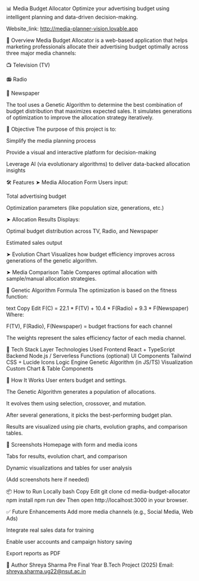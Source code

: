 📊 Media Budget Allocator
Optimize your advertising budget using intelligent planning and data-driven decision-making.

Website_link: http://media-planner-vision.lovable.app

🧠 Overview
Media Budget Allocator is a web-based application that helps marketing professionals allocate their advertising budget optimally across three major media channels:

📺 Television (TV)

📻 Radio

📰 Newspaper

The tool uses a Genetic Algorithm to determine the best combination of budget distribution that maximizes expected sales. It simulates generations of optimization to improve the allocation strategy iteratively.

🎯 Objective
The purpose of this project is to:

Simplify the media planning process

Provide a visual and interactive platform for decision-making

Leverage AI (via evolutionary algorithms) to deliver data-backed allocation insights

🛠️ Features
➤ Media Allocation Form
Users input:

Total advertising budget

Optimization parameters (like population size, generations, etc.)

➤ Allocation Results
Displays:

Optimal budget distribution across TV, Radio, and Newspaper

Estimated sales output

➤ Evolution Chart
Visualizes how budget efficiency improves across generations of the genetic algorithm.

➤ Media Comparison Table
Compares optimal allocation with sample/manual allocation strategies.

📐 Genetic Algorithm Formula
The optimization is based on the fitness function:

text
Copy
Edit
F(C) = 22.1 * F(TV) + 10.4 * F(Radio) + 9.3 * F(Newspaper)
Where:

F(TV), F(Radio), F(Newspaper) = budget fractions for each channel

The weights represent the sales efficiency factor of each media channel.

🧩 Tech Stack
Layer	Technologies Used
Frontend	React + TypeScript
Backend	Node.js / Serverless Functions (optional)
UI Components	Tailwind CSS + Lucide Icons
Logic Engine	Genetic Algorithm (in JS/TS)
Visualization	Custom Chart & Table Components

🚀 How It Works
User enters budget and settings.

The Genetic Algorithm generates a population of allocations.

It evolves them using selection, crossover, and mutation.

After several generations, it picks the best-performing budget plan.

Results are visualized using pie charts, evolution graphs, and comparison tables.

📸 Screenshots
Homepage with form and media icons

Tabs for results, evolution chart, and comparison

Dynamic visualizations and tables for user analysis

(Add screenshots here if needed)

📦 How to Run Locally
bash
Copy
Edit
git clone <your-repo-link>
cd media-budget-allocator
npm install
npm run dev
Then open http://localhost:3000 in your browser.

✅ Future Enhancements
Add more media channels (e.g., Social Media, Web Ads)

Integrate real sales data for training

Enable user accounts and campaign history saving

Export reports as PDF

👤 Author
Shreya Sharma
Pre Final Year B.Tech Project (2025)
Email: shreya.sharma.ug22@nsut.ac.in
